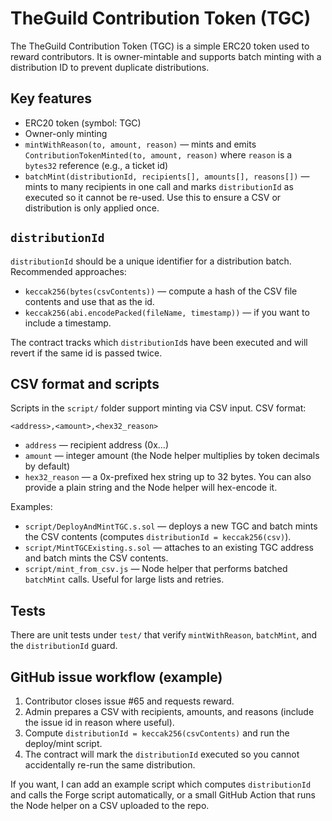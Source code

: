 # TheGuild Contribution Token (TGC)

The TheGuild Contribution Token (TGC) is a simple ERC20 token used to reward contributors. It is owner-mintable and supports batch minting with a distribution ID to prevent duplicate distributions.

## Key features

- ERC20 token (symbol: TGC)
- Owner-only minting
- `mintWithReason(to, amount, reason)` — mints and emits `ContributionTokenMinted(to, amount, reason)` where `reason` is a `bytes32` reference (e.g., a ticket id)
- `batchMint(distributionId, recipients[], amounts[], reasons[])` — mints to many recipients in one call and marks `distributionId` as executed so it cannot be re-used. Use this to ensure a CSV or distribution is only applied once.

## `distributionId`

`distributionId` should be a unique identifier for a distribution batch. Recommended approaches:

- `keccak256(bytes(csvContents))` — compute a hash of the CSV file contents and use that as the id.
- `keccak256(abi.encodePacked(fileName, timestamp))` — if you want to include a timestamp.

The contract tracks which `distributionId`s have been executed and will revert if the same id is passed twice.

## CSV format and scripts

Scripts in the `script/` folder support minting via CSV input. CSV format:
```
<address>,<amount>,<hex32_reason>
```
- `address` — recipient address (0x...)
- `amount` — integer amount (the Node helper multiplies by token decimals by default)
- `hex32_reason` — a 0x-prefixed hex string up to 32 bytes. You can also provide a plain string and the Node helper will hex-encode it.

Examples:
- `script/DeployAndMintTGC.s.sol` — deploys a new TGC and batch mints the CSV contents (computes `distributionId = keccak256(csv)`).
- `script/MintTGCExisting.s.sol` — attaches to an existing TGC address and batch mints the CSV contents.
- `script/mint_from_csv.js` — Node helper that performs batched `batchMint` calls. Useful for large lists and retries.

## Tests

There are unit tests under `test/` that verify `mintWithReason`, `batchMint`, and the `distributionId` guard.

## GitHub issue workflow (example)

1. Contributor closes issue #65 and requests reward.
2. Admin prepares a CSV with recipients, amounts, and reasons (include the issue id in reason where useful).
3. Compute `distributionId = keccak256(csvContents)` and run the deploy/mint script.
4. The contract will mark the `distributionId` executed so you cannot accidentally re-run the same distribution.

If you want, I can add an example script which computes `distributionId` and calls the Forge script automatically, or a small GitHub Action that runs the Node helper on a CSV uploaded to the repo.
